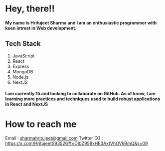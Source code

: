 # Hey, there!!
#### My name is Hritujeet Sharma and I am an enthusiastic programmer with keen intrest in Web development.

## Tech Stack
1. JavaScript 
2. React 
3. Express 
4. MongoDB
5. Node.js
6. NextJS

#### I am currently 15 and looking to collaborate on GitHub. As of know, I am learning more practices and techniques used to build robust applications in React and NextJS

# How to reach me
Email : sharmahritujeet@gmail.com
Twitter (X) : https://x.com/HritujeetS93526?t=Ol0Z958xHE3AxtVhOVkBmQ&s=09